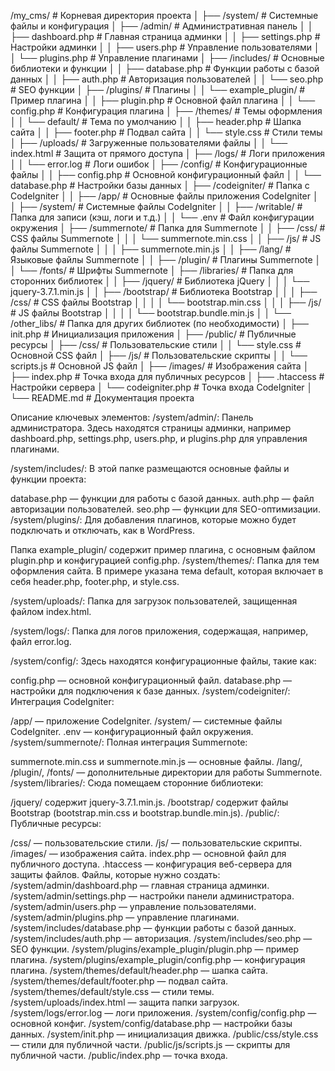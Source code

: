 /my_cms/                    # Корневая директория проекта
│
├── /system/                # Системные файлы и конфигурация
│   ├── /admin/             # Административная панель
│   │   ├── dashboard.php   # Главная страница админки
│   │   ├── settings.php    # Настройки админки
│   │   ├── users.php       # Управление пользователями
│   │   └── plugins.php     # Управление плагинами
│   ├── /includes/          # Основные библиотеки и функции
│   │   ├── database.php    # Функции работы с базой данных
│   │   ├── auth.php        # Авторизация пользователей
│   │   └── seo.php         # SEO функции
│   ├── /plugins/           # Плагины
│   │   └── example_plugin/ # Пример плагина
│   │       ├── plugin.php  # Основной файл плагина
│   │       └── config.php  # Конфигурация плагина
│   ├── /themes/            # Темы оформления
│   │   └── default/        # Тема по умолчанию
│   │       ├── header.php  # Шапка сайта
│   │       ├── footer.php  # Подвал сайта
│   │       └── style.css   # Стили темы
│   ├── /uploads/           # Загруженные пользователями файлы
│   │   └── index.html      # Защита от прямого доступа
│   ├── /logs/              # Логи приложения
│   │   └── error.log       # Логи ошибок
│   ├── /config/            # Конфигурационные файлы
│   │   ├── config.php      # Основной конфигурационный файл
│   │   └── database.php    # Настройки базы данных
│   ├── /codeigniter/       # Папка с CodeIgniter
│   │   ├── /app/           # Основные файлы приложения CodeIgniter
│   │   ├── /system/        # Системные файлы CodeIgniter
│   │   ├── /writable/      # Папка для записи (кэш, логи и т.д.)
│   │   └── .env            # Файл конфигурации окружения
│   ├── /summernote/        # Папка для Summernote
│   │   ├── /css/           # CSS файлы Summernote
│   │   │   └── summernote.min.css
│   │   ├── /js/            # JS файлы Summernote
│   │   │   ├── summernote.min.js
│   │   ├── /lang/          # Языковые файлы Summernote
│   │   ├── /plugin/        # Плагины Summernote
│   │   └── /fonts/         # Шрифты Summernote
│   ├── /libraries/         # Папка для сторонних библиотек
│   │   ├── /jquery/        # Библиотека jQuery
│   │   │   └── jquery-3.7.1.min.js
│   │   ├── /bootstrap/     # Библиотека Bootstrap
│   │   │   ├── /css/       # CSS файлы Bootstrap
│   │   │   │   └── bootstrap.min.css
│   │   │   ├── /js/        # JS файлы Bootstrap
│   │   │   │   └── bootstrap.bundle.min.js
│   │   └── /other_libs/    # Папка для других библиотек (по необходимости)
│   ├── init.php            # Инициализация приложения
│
├── /public/                # Публичные ресурсы
│   ├── /css/               # Пользовательские стили
│   │   └── style.css       # Основной CSS файл
│   ├── /js/                # Пользовательские скрипты
│   │   └── scripts.js      # Основной JS файл
│   ├── /images/            # Изображения сайта
│   ├── index.php           # Точка входа для публичных ресурсов
│   ├── .htaccess           # Настройки сервера
│   └── codeigniter.php     # Точка входа CodeIgniter
│
└── README.md               # Документация проекта


Описание ключевых элементов:
/system/admin/: Панель администратора. Здесь находятся страницы админки, например dashboard.php, settings.php, users.php, и plugins.php для управления плагинами.

/system/includes/: В этой папке размещаются основные файлы и функции проекта:

database.php — функции для работы с базой данных.
auth.php — файл авторизации пользователей.
seo.php — функции для SEO-оптимизации.
/system/plugins/: Для добавления плагинов, которые можно будет подключать и отключать, как в WordPress.

Папка example_plugin/ содержит пример плагина, с основным файлом plugin.php и конфигурацией config.php.
/system/themes/: Папка для тем оформления сайта. В примере указана тема default, которая включает в себя header.php, footer.php, и style.css.

/system/uploads/: Папка для загрузок пользователей, защищенная файлом index.html.

/system/logs/: Папка для логов приложения, содержащая, например, файл error.log.

/system/config/: Здесь находятся конфигурационные файлы, такие как:

config.php — основной конфигурационный файл.
database.php — настройки для подключения к базе данных.
/system/codeigniter/: Интеграция CodeIgniter:

/app/ — приложение CodeIgniter.
/system/ — системные файлы CodeIgniter.
.env — конфигурационный файл окружения.
/system/summernote/: Полная интеграция Summernote:

summernote.min.css и summernote.min.js — основные файлы.
/lang/, /plugin/, /fonts/ — дополнительные директории для работы Summernote.
/system/libraries/: Сюда помещаем сторонние библиотеки:

/jquery/ содержит jquery-3.7.1.min.js.
/bootstrap/ содержит файлы Bootstrap (bootstrap.min.css и bootstrap.bundle.min.js).
/public/: Публичные ресурсы:

/css/ — пользовательские стили.
/js/ — пользовательские скрипты.
/images/ — изображения сайта.
index.php — основной файл для публичного доступа.
.htaccess — конфигурация веб-сервера для защиты файлов.
Файлы, которые нужно создать:
/system/admin/dashboard.php — главная страница админки.
/system/admin/settings.php — настройки панели администратора.
/system/admin/users.php — управление пользователями.
/system/admin/plugins.php — управление плагинами.
/system/includes/database.php — функции работы с базой данных.
/system/includes/auth.php — авторизация.
/system/includes/seo.php — SEO функции.
/system/plugins/example_plugin/plugin.php — пример плагина.
/system/plugins/example_plugin/config.php — конфигурация плагина.
/system/themes/default/header.php — шапка сайта.
/system/themes/default/footer.php — подвал сайта.
/system/themes/default/style.css — стили темы.
/system/uploads/index.html — защита папки загрузок.
/system/logs/error.log — логи приложения.
/system/config/config.php — основной конфиг.
/system/config/database.php — настройки базы данных.
/system/init.php — инициализация движка.
/public/css/style.css — стили для публичной части.
/public/js/scripts.js — скрипты для публичной части.
/public/index.php — точка входа.